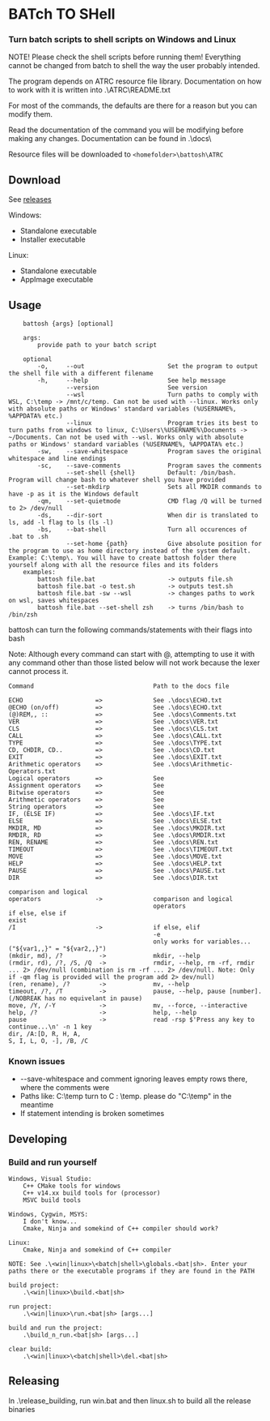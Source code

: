 # BATch TO SHell

### Turn batch scripts to shell scripts on Windows and Linux

NOTE! Please check the shell scripts before running them! Everything cannot be changed from batch to shell the way the user probably intended.


The program depends on ATRC resource file library. Documentation on how to work with it is written into .\ATRC\README.txt

For most of the commands, the defaults are there for a reason but you can modify them.
 
Read the documentation of the command you will be modifying before making any changes. Documentation can be found in .\docs\

Resource files will be downloaded to ```<homefolder>\battosh\ATRC```

## Download

See [releases](https://github.com/Antonako1/battosh/releases)

Windows:

- Standalone executable
- Installer executable

Linux:

- Standalone executable
- AppImage executable

## Usage

        battosh {args} [optional]

        args:
            provide path to your batch script

        optional
            -o,     --out                       Set the program to output the shell file with a different filename
            -h,     --help                      See help message
                    --version                   See version
                    --wsl                       Turn paths to comply with WSL, C:\temp -> /mnt/c/temp. Can not be used with --linux. Works only with absolute paths or Windows' standard variables (%USERNAME%, %APPDATA% etc.)
                    --linux                     Program tries its best to turn paths from windows to linux, C:\Users\%USERNAME%\Documents -> ~/Documents. Can not be used with --wsl. Works only with absolute paths or Windows' standard variables (%USERNAME%, %APPDATA% etc.)
            -sw,    --save-whitespace           Program saves the original whitespace and line endings
            -sc,    --save-comments             Program saves the comments
                    --set-shell {shell}         Default: /bin/bash. Program will change bash to whatever shell you have provided
                    --set-mkdirp                Sets all MKDIR commands to have -p as it is the Windows default
            -qm,    --set-quietmode             CMD flag /Q will be turned to 2> /dev/null
            -ds,    --dir-sort                  When dir is translated to ls, add -l flag to ls (ls -l) 
            -bs,    --bat-shell                 Turn all occurences of .bat to .sh
                    --set-home {path}           Give absolute position for the program to use as home directory instead of the system default. Example: C:\temp\. You will have to create battosh folder there yourself along with all the resource files and its folders
        examples:
            battosh file.bat                    -> outputs file.sh
            battosh file.bat -o test.sh         -> outputs test.sh
            battosh file.bat -sw --wsl          -> changes paths to work on wsl, saves whitespaces
            battosh file.bat --set-shell zsh    -> turns /bin/bash to /bin/zsh

battosh can turn the following commands/statements with their flags into bash

Note: Although every command can start with @, attempting to use it with any command other than those listed below will not work because the lexer cannot process it.

    Command                                 Path to the docs file

    ECHO                    =>              See .\docs\ECHO.txt
    @ECHO (on/off)          =>              See .\docs\ECHO.txt
    (@)REM,, ::             =>              See .\docs\Comments.txt
    VER                     =>              See .\docs\VER.txt
    CLS                     =>              See .\docs\CLS.txt
    CALL                    =>              See .\docs\CALL.txt
    TYPE                    =>              See .\docs\TYPE.txt
    CD, CHDIR, CD..         =>              See .\docs\CD.txt
    EXIT                    =>              See .\docs\EXIT.txt
    Arithmetic operators    =>              See .\docs\Arithmetic-Operators.txt
    Logical operators       =>              See 
    Assignment operators    =>              See
    Bitwise operators       =>              See
    Arithmetic operators    =>              See
    String operators        =>              See
    IF, (ELSE IF)           =>              See .\docs\IF.txt
    ELSE                    =>              See .\docs\ELSE.txt
    MKDIR, MD               =>              See .\docs\MKDIR.txt
    RMDIR, RD               =>              See .\docs\RMDIR.txt
    REN, RENAME             =>              See .\docs\REN.txt
    TIMEOUT                 =>              See .\docs\TIMEOUT.txt
    MOVE                    =>              See .\docs\MOVE.txt
    HELP                    =>              See .\docs\HELP.txt
    PAUSE                   =>              See .\docs\PAUSE.txt
    DIR                     =>              See .\docs\DIR.txt

    comparison and logical
    operators               ->              comparison and logical
                                            operators
    if else, else if
    exist
    /I                      ->              if else, elif
                                            -e
                                            only works for variables... ("${var1,,}" = "${var2,,}")
    (mkdir, md), /?          ->             mkdir, --help
    (rmdir, rd), /?, /S, /Q  ->             rmdir, --help, rm -rf, rmdir ... 2> /dev/null (combination is rm -rf ... 2> /dev/null. Note: Only if -qm flag is provided will the program add 2> dev/null)
    (ren, rename), /?        ->             mv, --help
    timeout, /?, /T          ->             pause, --help, pause [number]. (/NOBREAK has no equivelant in pause)
    move, /Y, /-Y            ->             mv, --force, --interactive
    help, /?                 ->             help, --help
    pause                    ->             read -rsp $'Press any key to continue...\n' -n 1 key
    dir, /A:[D, R, H, A, 
    S, I, L, O, -], /B, /C

### Known issues

- --save-whitespace and comment ignoring leaves empty rows there, where the comments were
- Paths like: C:\temp turn to C : \temp. please do "C:\temp" in the meantime
- If statement intending is broken sometimes


## Developing

### Build and run yourself

    Windows, Visual Studio:
        C++ CMake tools for windows
        C++ v14.xx build tools for (processor)
        MSVC build tools

    Windows, Cygwin, MSYS:
        I don't know...
        Cmake, Ninja and somekind of C++ compiler should work?

    Linux:
        Cmake, Ninja and somekind of C++ compiler

    NOTE: See .\<win|linux>\<batch|shell>\globals.<bat|sh>. Enter your paths there or the executable programs if they are found in the PATH

    build project:
        .\<win|linux>\build.<bat|sh>

    run project:
        .\<win|linux>\run.<bat|sh> [args...]

    build and run the project:
        .\build_n_run.<bat|sh> [args...]

    clear build:
        .\<win|linux>\<batch|shell>\del.<bat|sh>

## Releasing

In .\release_building, run win.bat and then linux.sh to build all the release binaries